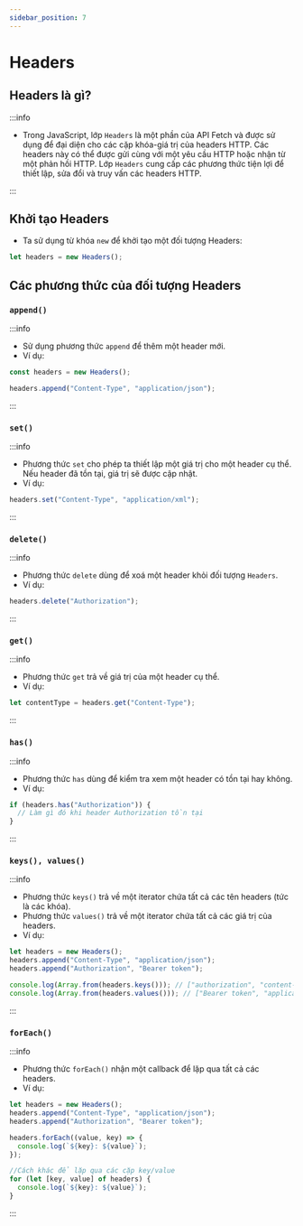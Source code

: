 ```yaml
---
sidebar_position: 7
---
```


# Headers

## Headers là gì?

:::info

- Trong JavaScript, lớp `Headers` là một phần của API Fetch và được sử dụng để đại diện cho các cặp khóa-giá trị của headers HTTP. Các headers này có thể được gửi cùng với một yêu cầu HTTP hoặc nhận từ một phản hồi HTTP. Lớp `Headers` cung cấp các phương thức tiện lợi để thiết lập, sửa đổi và truy vấn các headers HTTP.

:::

## Khởi tạo Headers

- Ta sử dụng từ khóa `new` để khởi tạo một đối tượng Headers:

```js
let headers = new Headers();
```

## Các phương thức của đối tượng Headers

### `append()`

:::info

- Sử dụng phương thức `append` để thêm một header mới.
- Ví dụ:

```js
const headers = new Headers();

headers.append("Content-Type", "application/json");
```

:::

### `set()`

:::info

- Phương thức `set` cho phép ta thiết lập một giá trị cho một header cụ thể. Nếu header đã tồn tại, giá trị sẽ được cập nhật.
- Ví dụ:

```js
headers.set("Content-Type", "application/xml");
```

:::

### `delete()`

:::info

- Phương thức `delete` dùng để xoá một header khỏi đối tượng `Headers`.
- Ví dụ:

```js
headers.delete("Authorization");
```

:::

### `get()`

:::info

- Phương thức `get` trả về giá trị của một header cụ thể.
- Ví dụ:

```js
let contentType = headers.get("Content-Type");
```

:::

### `has()`

:::info

- Phương thức `has` dùng để kiểm tra xem một header có tồn tại hay không.
- Ví dụ:

```js
if (headers.has("Authorization")) {
  // Làm gì đó khi header Authorization tồn tại
}
```

:::

### `keys(), values()`

:::info

- Phương thức `keys()` trả về một iterator chứa tất cả các tên headers (tức là các khóa).
- Phương thức `values()` trả về một iterator chứa tất cả các giá trị của headers.
- Ví dụ:

```js
let headers = new Headers();
headers.append("Content-Type", "application/json");
headers.append("Authorization", "Bearer token");

console.log(Array.from(headers.keys())); // ["authorization", "content-type"]
console.log(Array.from(headers.values())); // ["Bearer token", "application/json"]
```

:::

### `forEach()`

:::info

- Phương thức `forEach()` nhận một callback để lặp qua tất cả các headers.
- Ví dụ:

```js
let headers = new Headers();
headers.append("Content-Type", "application/json");
headers.append("Authorization", "Bearer token");

headers.forEach((value, key) => {
  console.log(`${key}: ${value}`);
});

//Cách khác để lặp qua các cặp key/value
for (let [key, value] of headers) {
  console.log(`${key}: ${value}`);
}
```

:::
